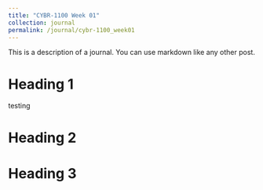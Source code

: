 ```yaml
---
title: "CYBR-1100 Week 01"
collection: journal
permalink: /journal/cybr-1100_week01
---
```


This is a description of a journal. You can use markdown like any other post.

Heading 1
======
testing

Heading 2
======

Heading 3
======
